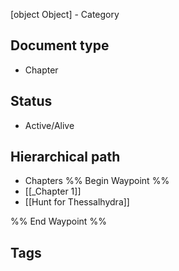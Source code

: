 [object Object] - Category
## Document type

 - Chapter

## Status

 - Active/Alive

## Hierarchical path

 - Chapters
%% Begin Waypoint %%
- [[_Chapter 1]]
- [[Hunt for Thessalhydra]]

%% End Waypoint %%

## Tags
